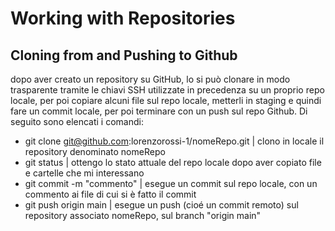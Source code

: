 # Working with Repositories

## Cloning from and Pushing to Github

dopo aver creato un repository su GitHub, lo si può clonare in modo trasparente tramite le chiavi SSH utilizzate in precedenza su un proprio repo locale, per poi copiare alcuni file sul repo locale, metterli in staging e quindi fare un commit locale, per poi terminare con un push sul repo Github.
Di seguito sono elencati i comandi:

- git clone git@github.com:lorenzorossi-1/nomeRepo.git | clono in locale il repository denominato nomeRepo
- git status | ottengo lo stato attuale del repo locale dopo aver copiato file e cartelle che mi interessano
- git commit -m "commento" | esegue un commit sul repo locale, con un commento ai file di cui si è fatto il commit
- git push origin main | esegue un push (cioé un commit remoto) sul repository associato nomeRepo, sul branch "origin main"
